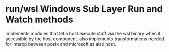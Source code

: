# run/wsl Windows Sub Layer Run and Watch methods
Implements modules that let a host execute stuff via the wsl binary when it accessible by the host component.
also implements transformations needed for interop between posix and microsoft as also host.

